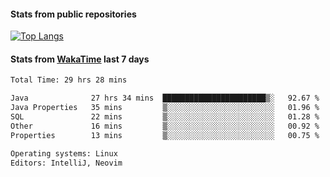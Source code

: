 #### Stats from public repositories

[![Top Langs](https://github-readme-stats.vercel.app/api/top-langs/?username=hyoghurt&layout=compact&exclude_repo=multiserver,docker_compose&langs_count=6)](https://github.com/anuraghazra/github-readme-stats)

#### Stats from [WakaTime](https://wakatime.com/@hyoghurt) last 7 days
<!--START_SECTION:waka-->

```txt
Total Time: 29 hrs 28 mins

Java              27 hrs 34 mins  ███████████████████████▒░   92.67 %
Java Properties   35 mins         ▒░░░░░░░░░░░░░░░░░░░░░░░░   01.96 %
SQL               22 mins         ▒░░░░░░░░░░░░░░░░░░░░░░░░   01.28 %
Other             16 mins         ▒░░░░░░░░░░░░░░░░░░░░░░░░   00.92 %
Properties        13 mins         ▒░░░░░░░░░░░░░░░░░░░░░░░░   00.75 %

Operating systems: Linux
Editors: IntelliJ, Neovim
```

<!--END_SECTION:waka-->
